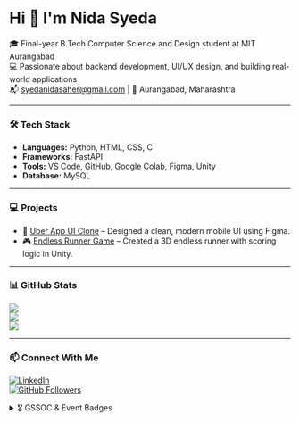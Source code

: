 # Hi 👋 I'm Nida Syeda

🎓 Final-year B.Tech Computer Science and Design student at MIT Aurangabad  
💻 Passionate about backend development, UI/UX design, and building real-world applications  
📬 [syedanidasaher@gmail.com](mailto:syedanidasaher@gmail.com) | 📍 Aurangabad, Maharashtra

---

### 🛠 Tech Stack
- **Languages:** Python, HTML, CSS, C
- **Frameworks:** FastAPI
- **Tools:** VS Code, GitHub, Google Colab, Figma, Unity
- **Database:** MySQL

---

### 💻 Projects

- 🎨 [Uber App UI Clone](https://github.com/NidaSyeda/uber-ui-clone) – Designed a clean, modern mobile UI using Figma.
- 🎮 [Endless Runner Game](https://github.com/NidaSyeda/endless-runner) – Created a 3D endless runner with scoring logic in Unity.

---

### 📊 GitHub Stats

<a href="http://www.github.com/NidaSyeda"><img src="https://github-readme-stats.vercel.app/api?username=NidaSyeda&show_icons=true&theme=tokyonight&hide_border=true" /></a>  
<a href="http://www.github.com/NidaSyeda"><img src="https://github-readme-streak-stats.herokuapp.com/?user=NidaSyeda&theme=tokyonight&hide_border=true" /></a>  
<a href="http://www.github.com/NidaSyeda"><img src="https://github-readme-stats.vercel.app/api/top-langs/?username=NidaSyeda&layout=compact&theme=tokyonight&hide_border=true" /></a>

---

### 📫 Connect With Me
[![LinkedIn](https://img.shields.io/badge/LinkedIn-blue?logo=linkedin&style=for-the-badge)](https://www.linkedin.com/in/nida-syeda-b51411361/)  
[![GitHub Followers](https://img.shields.io/github/followers/NidaSyeda?style=social)](https://github.com/NidaSyeda)

<details>
<summary>🎖️ GSSOC & Event Badges</summary>

[Your badge images here]

</details>
